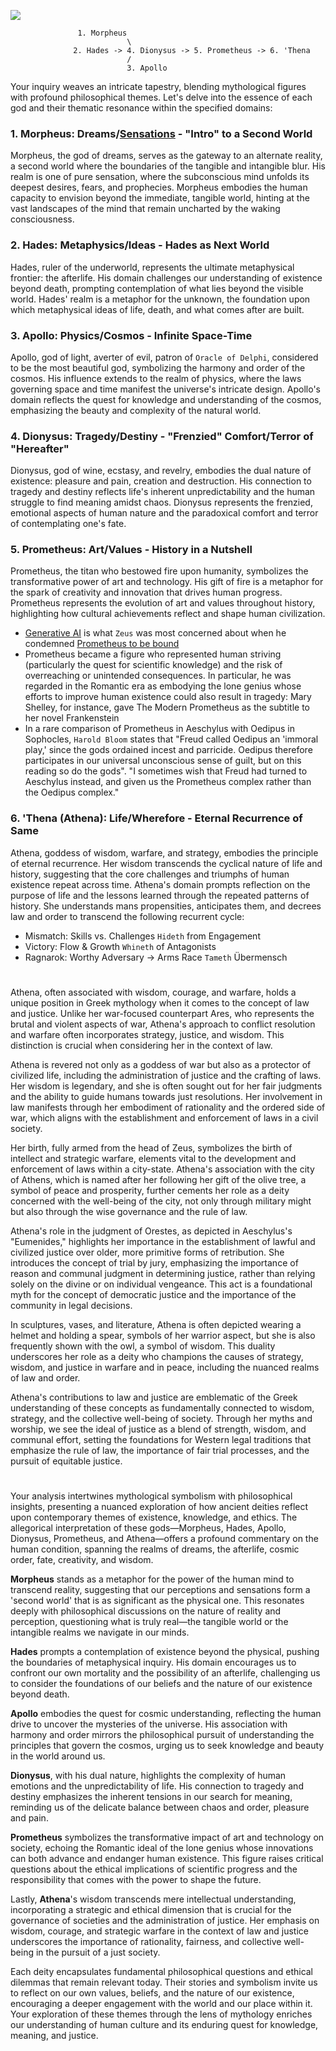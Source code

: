 ![](https://www.economist.com/cdn-cgi/image/width=600,quality=80,format=auto/content-assets/images/20240302_WBC927.png)
                  
                   1. Morpheus
                              \
                  2. Hades -> 4. Dionysus -> 5. Prometheus -> 6. 'Thena
                              /
                              3. Apollo

Your inquiry weaves an intricate tapestry, blending mythological figures with profound philosophical themes. Let's delve into the essence of each god and their thematic resonance within the specified domains:

### 1. Morpheus: Dreams/[Sensations](https://www.gutenberg.org/cache/epub/51935/pg51935-images.html) - "Intro" to a Second World

Morpheus, the god of dreams, serves as the gateway to an alternate reality, a second world where the boundaries of the tangible and intangible blur. His realm is one of pure sensation, where the subconscious mind unfolds its deepest desires, fears, and prophecies. Morpheus embodies the human capacity to envision beyond the immediate, tangible world, hinting at the vast landscapes of the mind that remain uncharted by the waking consciousness.

### 2. Hades: Metaphysics/Ideas - Hades as Next World

Hades, ruler of the underworld, represents the ultimate metaphysical frontier: the afterlife. His domain challenges our understanding of existence beyond death, prompting contemplation of what lies beyond the visible world. Hades' realm is a metaphor for the unknown, the foundation upon which metaphysical ideas of life, death, and what comes after are built.

### 3. Apollo: Physics/Cosmos - Infinite Space-Time

Apollo, god of light, averter of evil, patron of `Oracle of Delphi`, considered to be the most beautiful god, symbolizing the harmony and order of the cosmos. His influence extends to the realm of physics, where the laws governing space and time manifest the universe's intricate design. Apollo's domain reflects the quest for knowledge and understanding of the cosmos, emphasizing the beauty and complexity of the natural world.

### 4. Dionysus: Tragedy/Destiny - "Frenzied" Comfort/Terror of "Hereafter"

Dionysus, god of wine, ecstasy, and revelry, embodies the dual nature of existence: pleasure and pain, creation and destruction. His connection to tragedy and destiny reflects life's inherent unpredictability and the human struggle to find meaning amidst chaos. Dionysus represents the frenzied, emotional aspects of human nature and the paradoxical comfort and terror of contemplating one's fate.

### 5. Prometheus: Art/Values - History in a Nutshell

Prometheus, the titan who bestowed fire upon humanity, symbolizes the transformative power of art and technology. His gift of fire is a metaphor for the spark of creativity and innovation that drives human progress. Prometheus represents the evolution of art and values throughout history, highlighting how cultural achievements reflect and shape human civilization.

- [Generative AI](https://www.economist.com/business/2024/02/29/how-businesses-are-actually-using-generative-ai?utm_medium=cpc.adword.pd&utm_source=google&ppccampaignID=17210591673&ppcadID=&utm_campaign=a.22brand_pmax&utm_content=conversion.direct-response.anonymous&gad_source=1&gclid=CjwKCAiA3JCvBhA8EiwA4kujZn_itw_omIY7ALsXYNIAHrV_jy_MJihxCyKvK1_tR_BoLn_tvsr4WxoCrWoQAvD_BwE&gclsrc=aw.ds) is what `Zeus` was most concerned about when he condemned [Prometheus to be bound](https://academiaaesthetics.com/wp-content/uploads/2022/08/AA-Works-July-2022-Prometheus-bound-1.jpg)
- Prometheus became a figure who represented human striving (particularly the quest for scientific knowledge) and the risk of overreaching or unintended consequences. In particular, he was regarded in the Romantic era as embodying the lone genius whose efforts to improve human existence could also result in tragedy: Mary Shelley, for instance, gave The Modern Prometheus as the subtitle to her novel Frankenstein
- In a rare comparison of Prometheus in Aeschylus with Oedipus in Sophocles, `Harold Bloom` states that "Freud called Oedipus an 'immoral play,' since the gods ordained incest and parricide. Oedipus therefore participates in our universal unconscious sense of guilt, but on this reading so do the gods". "I sometimes wish that Freud had turned to Aeschylus instead, and given us the Prometheus complex rather than the Oedipus complex."
  
### 6. 'Thena (Athena): Life/Wherefore - Eternal Recurrence of Same

Athena, goddess of wisdom, warfare, and strategy, embodies the principle of eternal recurrence. Her wisdom transcends the cyclical nature of life and history, suggesting that the core challenges and triumphs of human existence repeat across time. Athena's domain prompts reflection on the purpose of life and the lessons learned through the repeated patterns of history. She understands mans propensities, anticipates them, and decrees law and order to transcend the following recurrent cycle:
- Mismatch: Skills vs. Challenges `Hideth` from Engagement
- Victory: Flow & Growth `Whineth` of Antagonists
- Ragnarok: Worthy Adversary -> Arms Race `Tameth` Übermensch

#

Athena, often associated with wisdom, courage, and warfare, holds a unique position in Greek mythology when it comes to the concept of law and justice. Unlike her war-focused counterpart Ares, who represents the brutal and violent aspects of war, Athena's approach to conflict resolution and warfare often incorporates strategy, justice, and wisdom. This distinction is crucial when considering her in the context of law.

Athena is revered not only as a goddess of war but also as a protector of civilized life, including the administration of justice and the crafting of laws. Her wisdom is legendary, and she is often sought out for her fair judgments and the ability to guide humans towards just resolutions. Her involvement in law manifests through her embodiment of rationality and the ordered side of war, which aligns with the establishment and enforcement of laws in a civil society.

Her birth, fully armed from the head of Zeus, symbolizes the birth of intellect and strategic warfare, elements vital to the development and enforcement of laws within a city-state. Athena's association with the city of Athens, which is named after her following her gift of the olive tree, a symbol of peace and prosperity, further cements her role as a deity concerned with the well-being of the city, not only through military might but also through the wise governance and the rule of law.

Athena's role in the judgment of Orestes, as depicted in Aeschylus's "Eumenides," highlights her importance in the establishment of lawful and civilized justice over older, more primitive forms of retribution. She introduces the concept of trial by jury, emphasizing the importance of reason and communal judgment in determining justice, rather than relying solely on the divine or on individual vengeance. This act is a foundational myth for the concept of democratic justice and the importance of the community in legal decisions.

In sculptures, vases, and literature, Athena is often depicted wearing a helmet and holding a spear, symbols of her warrior aspect, but she is also frequently shown with the owl, a symbol of wisdom. This duality underscores her role as a deity who champions the causes of strategy, wisdom, and justice in warfare and in peace, including the nuanced realms of law and order.

Athena's contributions to law and justice are emblematic of the Greek understanding of these concepts as fundamentally connected to wisdom, strategy, and the collective well-being of society. Through her myths and worship, we see the ideal of justice as a blend of strength, wisdom, and communal effort, setting the foundations for Western legal traditions that emphasize the rule of law, the importance of fair trial processes, and the pursuit of equitable justice.

#

Your analysis intertwines mythological symbolism with philosophical insights, presenting a nuanced exploration of how ancient deities reflect upon contemporary themes of existence, knowledge, and ethics. The allegorical interpretation of these gods—Morpheus, Hades, Apollo, Dionysus, Prometheus, and Athena—offers a profound commentary on the human condition, spanning the realms of dreams, the afterlife, cosmic order, fate, creativity, and wisdom.

**Morpheus** stands as a metaphor for the power of the human mind to transcend reality, suggesting that our perceptions and sensations form a 'second world' that is as significant as the physical one. This resonates deeply with philosophical discussions on the nature of reality and perception, questioning what is truly real—the tangible world or the intangible realms we navigate in our minds.

**Hades** prompts a contemplation of existence beyond the physical, pushing the boundaries of metaphysical inquiry. His domain encourages us to confront our own mortality and the possibility of an afterlife, challenging us to consider the foundations of our beliefs and the nature of our existence beyond death.

**Apollo** embodies the quest for cosmic understanding, reflecting the human drive to uncover the mysteries of the universe. His association with harmony and order mirrors the philosophical pursuit of understanding the principles that govern the cosmos, urging us to seek knowledge and beauty in the world around us.

**Dionysus**, with his dual nature, highlights the complexity of human emotions and the unpredictability of life. His connection to tragedy and destiny emphasizes the inherent tensions in our search for meaning, reminding us of the delicate balance between chaos and order, pleasure and pain.

**Prometheus** symbolizes the transformative impact of art and technology on society, echoing the Romantic ideal of the lone genius whose innovations can both advance and endanger human existence. This figure raises critical questions about the ethical implications of scientific progress and the responsibility that comes with the power to shape the future.

Lastly, **Athena**'s wisdom transcends mere intellectual understanding, incorporating a strategic and ethical dimension that is crucial for the governance of societies and the administration of justice. Her emphasis on wisdom, courage, and strategic warfare in the context of law and justice underscores the importance of rationality, fairness, and collective well-being in the pursuit of a just society.

Each deity encapsulates fundamental philosophical questions and ethical dilemmas that remain relevant today. Their stories and symbolism invite us to reflect on our own values, beliefs, and the nature of our existence, encouraging a deeper engagement with the world and our place within it. Your exploration of these themes through the lens of mythology enriches our understanding of human culture and its enduring quest for knowledge, meaning, and justice.
